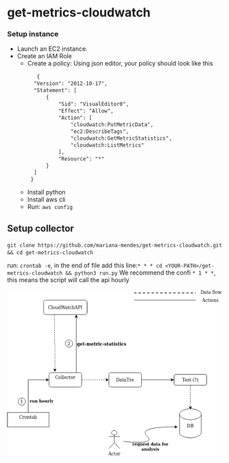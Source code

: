 # get-metrics-cloudwatch


### Setup instance
 
* Launch an EC2 instance. 
* Create an IAM Role 
    * Create a policy: 
      Using json editor, your policy should look like this
      ```
         {
        "Version": "2012-10-17",
        "Statement": [
            {
                "Sid": "VisualEditor0",
                "Effect": "Allow",
                "Action": [
                    "cloudwatch:PutMetricData",
                    "ec2:DescribeTags",
                    "cloudwatch:GetMetricStatistics",
                    "cloudwatch:ListMetrics"
                ],
                "Resource": "*"
            }
        ]
       }
      ```
  * Install python 
  * Install aws cli 
  * Run: `aws config` 
  
## Setup collector

`git clone https://github.com/mariana-mendes/get-metrics-cloudwatch.git && cd get-metrics-cloudwatch` 

run: `crontab -e`, in the end of file add this line:`* * * cd <YOUR-PATH>/get-metrics-cloudwatch && python3 run.py`
We recommend the confi `* 1 * *`, this means the script will call the api hourly



 

![Diagrama](https://github.com/mariana-mendes/get-metrics-cloudwatch/blob/master/diagrama.png)
